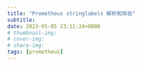 ```yaml
---
title: "Prometheus stringlabels 解析和体验"
subtitle: 
date: 2023-05-05 23:11:24+0800
# thumbnail-img: 
# cover-img: 
# share-img: 
tags: [prometheus]
---
```

